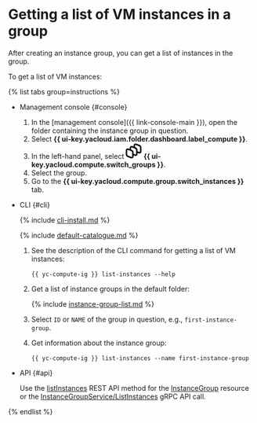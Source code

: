 # Getting a list of VM instances in a group

After creating an instance group, you can get a list of instances in the group.

To get a list of VM instances:

{% list tabs group=instructions %}

- Management console {#console}

  1. In the [management console]({{ link-console-main }}), open the folder containing the instance group in question.
  1. Select **{{ ui-key.yacloud.iam.folder.dashboard.label_compute }}**.
  1. In the left-hand panel, select ![image](../../../_assets/console-icons/layers-3-diagonal.svg) **{{ ui-key.yacloud.compute.switch_groups }}**.
  1. Select the group.
  1. Go to the **{{ ui-key.yacloud.compute.group.switch_instances }}** tab.

- CLI {#cli}

  {% include [cli-install.md](../../../_includes/cli-install.md) %}

  {% include [default-catalogue.md](../../../_includes/default-catalogue.md) %}

  1. See the description of the CLI command for getting a list of VM instances:

      ```
      {{ yc-compute-ig }} list-instances --help
      ```

  1. Get a list of instance groups in the default folder:

      {% include [instance-group-list.md](../../../_includes/instance-groups/instance-group-list.md) %}

  1. Select `ID` or `NAME` of the group in question, e.g., `first-instance-group`.
  1. Get information about the instance group:

      ```
      {{ yc-compute-ig }} list-instances --name first-instance-group
      ```

- API {#api}

  Use the [listInstances](../../instancegroup/api-ref/InstanceGroup/listInstances.md) REST API method for the [InstanceGroup](../../instancegroup/api-ref/InstanceGroup/index.md) resource or the [InstanceGroupService/ListInstances](../../instancegroup/api-ref/grpc/InstanceGroup/listInstances.md) gRPC API call.

{% endlist %}
